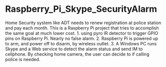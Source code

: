 # Raspberry_Pi_Skype_SecurityAlarm
Home Security system like ADT needs to renew registration at police station and pay each month. This is a Raspberry Pi project that tries to accomplish the same goal at much lower cost. 1. using pyro IR detector to trigger GPIO pins on Raspberry Pi. Nearly no false alarm. 2.  Raspberry Pi is powered up to arm, and power off to disarm, by wireless outlet. 3. A Windows PC runs Skype and a Web service to detect the alarm status and send IM to cellphone. By checking home camera, the user can decide to if calling police is needed.
